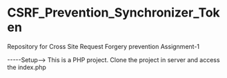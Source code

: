 # CSRF_Prevention_Synchronizer_Token
Repository for Cross Site Request Forgery prevention Assignment-1

-----Setup--> This is a PHP project. 
Clone the project in server and access the index.php 
